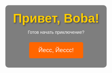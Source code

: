 <html lang="ru">
<head>
  <meta charset="UTF-8">
  <meta name="viewport" content="width=device-width, initial-scale=1.0">
  <title>Приключение Boba</title>
  <style>
    body {
      font-family: Arial, sans-serif;
      margin: 0;
      padding: 0;
      display: flex;
      justify-content: center;
      align-items: center;
      height: 100vh;
      text-align: center;
      background-image: url('https://i.pinimg.com/736x/be/c2/81/bec281f790dfaf7fd6ea3daa50b19f63.jpg');
      background-size: cover;
      background-position: center;
      color: white;
      transition: background-image 0.5s ease;
    }
    .overlay {
      background-color: rgba(0, 0, 0, 0.5);
      padding: 20px;
      border-radius: 10px;
      width: 90%;
      max-width: 600px;
    }
    h1 {
      font-size: 2.5rem;
      margin: 0;
      color: #ffcc00;
      text-shadow: 2px 2px 4px rgba(0, 0, 0, 0.5);
    }
    button {
      background-color: #ff6600;
      color: white;
      border: none;
      padding: 15px 30px;
      font-size: 1.2rem;
      cursor: pointer;
      border-radius: 5px;
      margin: 10px;
      transition: background-color 0.3s ease;
    }
    button:hover {
      background-color: #cc5200;
    }
    .hidden {
      display: none;
    }
  </style>
</head>
<body>

  <div id="welcome-page" class="page">
    <div class="overlay">
      <h1>Привет, Boba!</h1>
      <p>Готов начать приключение?</p>
      <button onclick="startAdventure()">Йесс, Йессс!</button>
    </div>
  </div>

  <div id="role-selection-page" class="page hidden">
    <div class="overlay">
      <h2>Твоя роль сыщик</h2>
      <p>Выбор без выбора ВА ХА ХА</p>
      <button onclick="startTask()">Начать!</button>
    </div>
  </div>

  <div id="task-page" class="page hidden">
    <div class="overlay">
      <h1>Расшифруй это</h1>
      <p>Задание для тебя, Расшифруй это: <br> 01001001 01100110 00100000 01111001 01101111 01110101 00100000 01100111 01110101 01100101 01110011 01110011 01100101 01100100 00100000 01110100 01101000 01100001 01110100 00101100 00100000 01100111 01101111 01101111 01100100 00100000 01100110 01101111 01110010 00100000 01111001 01101111 01110101 00101110</p>
      <input type="text" id="user-response" placeholder="Введите ответ" />
      <button onclick="checkAnswer()">Отправить ответ</button>
      <div id="message"></div>
    </div>
  </div>

  <div id="quote-page" class="page hidden">
    <div class="overlay">
      <h1>Пусть будет терпимее к чужим чувствам.</h1>
      <p>В этой Вселенной и так маловато искренней любви.</p>
      <p><strong>Чья это фраза?</strong></p>
      <input type="text" id="quote-answer" placeholder="Введите ответ" />
      <button onclick="checkQuoteAnswer()">Отправить ответ</button>
      <div id="quote-message"></div>
    </div>
  </div>

  <div id="congratulation-page" class="page hidden">
    <div class="overlay">
      <h1>Поздравляем, Boba!</h1>
      <p>Ты прошел все задания и стал настоящим героем приключения!</p>
      <p>Запомни эти цифры, сделай Screenshot или запиши:</p>
      <div id="moving-numbers">
        <span style="font-weight: bold;">42.876151</span>, <span style="font-weight: bold;">74.614705</span>
      </div>
      <button onclick="continueAdventure()">Продолжить</button>
    </div>
  </div>

  <div id="final-question-page" class="page hidden">
    <div class="overlay">
      <h1>Как назывался фильм, который только вдвоем смотрели в Кинотеатре?</h1>
      <input type="text" id="final-answer" placeholder="Введите ответ" />
      <button onclick="checkFinalAnswer()">Отправить ответ</button>
      <div id="final-message"></div>
      <div id="hint"></div>
    </div>
  </div>

  <div id="new-page" class="page hidden">
    <div class="overlay">
      <h1>Поздравляем, ты выиграл!Но это только начало</h1>
      <button onclick="window.location.href='https://example.com'">Перейти на сайт</button>
    </div>
  </div>

  <script>
    function startAdventure() {
      document.getElementById("welcome-page").classList.add("hidden");
      document.getElementById("role-selection-page").classList.remove("hidden");
      document.body.style.backgroundImage = "url('https://i.pinimg.com/736x/56/66/99/5666990515d098359d3a78dc920d799c.jpg')";  // Фон для страницы "Роль сыщика"
    }

    function startTask() {
      document.getElementById("role-selection-page").classList.add("hidden");
      document.getElementById("task-page").classList.remove("hidden");
      document.body.style.backgroundImage = "url('https://i.pinimg.com/736x/8a/14/28/8a1428c84de967a20bbebb9b570053d7.jpg')";  // Фон для страницы задания
    }

    function checkAnswer() {
      const userResponse = document.getElementById("user-response").value.trim();
      const correctAnswer = "ЦУМ";  // правильный ответ
      const messageBox = document.getElementById("message");

      if (userResponse.toLowerCase() === correctAnswer.toLowerCase()) {
        messageBox.textContent = "Молодец!";
        messageBox.style.color = "#00FF00";
        setTimeout(() => {
          document.getElementById("task-page").classList.add("hidden");
          document.getElementById("quote-page").classList.remove("hidden");
          document.body.style.backgroundImage = "url('https://citaty.info/files/quote-pictures/442623-smeshariki.jpg')";  // Фон для страницы цитаты
        }, 2000);
      } else {
        messageBox.textContent = "Попробуй еще раз!";
        messageBox.style.color = "#FF0000";
      }
    }

    function checkQuoteAnswer() {
      const userQuoteAnswer = document.getElementById("quote-answer").value.trim();
      const quoteMessageBox = document.getElementById("quote-message");

      if (userQuoteAnswer.toLowerCase() === "ежик" || userQuoteAnswer.toLowerCase() === "ёжик" || userQuoteAnswer.toLowerCase() === "ёж" || userQuoteAnswer.toLowerCase() === "еж") {
        quoteMessageBox.textContent = "Правильно!";
        quoteMessageBox.style.color = "#00FF00";
        setTimeout(() => {
          document.getElementById("quote-page").classList.add("hidden");
          document.getElementById("congratulation-page").classList.remove("hidden");
          document.body.style.backgroundImage = "url('https://i.pinimg.com/736x/f0/d7/99/f0d799f031476828b642107e53a47e3e.jpg')";  // Фон для страницы поздравления
        }, 2000);
      } else {
        quoteMessageBox.textContent = "Подсказка: это маленькое животное!";
        quoteMessageBox.style.color = "#FF0000";
      }
    }

    function continueAdventure() {
      document.getElementById("congratulation-page").classList.add("hidden");
      document.getElementById("final-question-page").classList.remove("hidden");
      document.body.style.backgroundImage = "url('https://static.kinoafisha.info/upload/articles/480272640223.jpg')";  // Фон для финального вопроса
    }

    function checkFinalAnswer() {
      const finalAnswer = document.getElementById("final-answer").value.trim().toLowerCase();
      const finalMessageBox = document.getElementById("final-message");
      const hintBox = document.getElementById("hint");

      if (finalAnswer === "призраки в венеции" || finalAnswer === "призраки") {
        finalMessageBox.textContent = "Ты прав!";
        finalMessageBox.style.color = "#00FF00";
        setTimeout(() => {
          document.getElementById("final-question-page").classList.add("hidden");
          document.getElementById("new-page").classList.remove("hidden");
          document.body.style.backgroundImage = "url('https://pic3.fc-zenit.ru/upload/gallery/video/13128/247153_s1200.jpg')";  // Фон для страницы победы
        }, 2000);
      } else {
        finalMessageBox.textContent = "Не сдавайся, попробуй еще раз!";
        finalMessageBox.style.color = "#FF0000";
        hintBox.textContent = "Подсказка: это фильм о духах!";
      }
    }
  </script>

</body>
</html>
